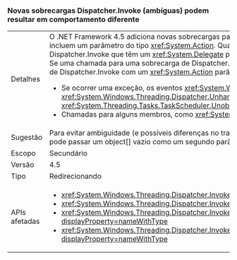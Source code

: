 ### <a name="new-ambiguous-dispatcherinvoke-overloads-could-result-in-different-behavior"></a>Novas sobrecargas Dispatcher.Invoke (ambíguas) podem resultar em comportamento diferente

|   |   |
|---|---|
|Detalhes|O .NET Framework 4.5 adiciona novas sobrecargas para <xref:System.Windows.Threading.Dispatcher.Invoke%2A?displayProperty=nameWithType> que incluem um parâmetro do tipo <xref:System.Action>. Quando o código existente é recompilado, compiladores podem resolver chamadas para métodos de Dispatcher.Invoke que têm um <xref:System.Delegate> parâmetro como chamadas para métodos de Dispatcher.Invoke com um <xref:System.Action> parâmetro. Se uma chamada para uma sobrecarga de Dispatcher.Invoke com um <xref:System.Delegate> parâmetro é resolvido como uma chamada para uma sobrecarga de Dispatcher.Invoke com um <xref:System.Action> parâmetro, as seguintes diferenças no comportamento podem ocorrer:<ul><li>Se ocorrer uma exceção, os eventos <xref:System.Windows.Threading.Dispatcher.UnhandledExceptionFilter> e <xref:System.Windows.Threading.Dispatcher.UnhandledException> não serão gerados. Em vez disso, as exceções são tratadas pelo evento <xref:System.Threading.Tasks.TaskScheduler.UnobservedTaskException?displayProperty=name>.</li><li>Chamadas para alguns membros, como <xref:System.Windows.Threading.DispatcherOperation.Result>, são bloqueadas até que a operação seja concluída.</li></ul>|
|Sugestão|Para evitar ambiguidade (e possíveis diferenças no tratamento de exceções ou nos comportamentos de bloqueio), a chamada ao código Dispatcher.Invoke pode passar um object[] vazio como um segundo parâmetro à chamada Invoke a fim de garantir a resolução para a sobrecarga do método no .NET 4.0.|
|Escopo|Secundário|
|Versão|4.5|
|Tipo|Redirecionando|
|APIs afetadas|<ul><li><xref:System.Windows.Threading.Dispatcher.Invoke(System.Delegate,System.Object[])?displayProperty=nameWithType></li><li><xref:System.Windows.Threading.Dispatcher.Invoke(System.Delegate,System.TimeSpan,System.Object[])?displayProperty=nameWithType></li><li><xref:System.Windows.Threading.Dispatcher.Invoke(System.Delegate,System.TimeSpan,System.Windows.Threading.DispatcherPriority,System.Object[])?displayProperty=nameWithType></li><li><xref:System.Windows.Threading.Dispatcher.Invoke(System.Delegate,System.Windows.Threading.DispatcherPriority,System.Object[])?displayProperty=nameWithType></li></ul>|

